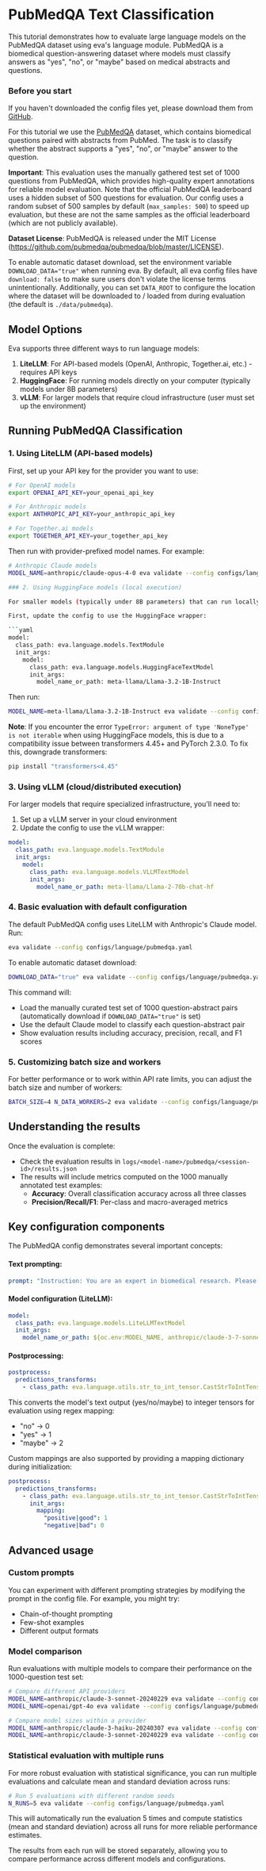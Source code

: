 # PubMedQA Text Classification

This tutorial demonstrates how to evaluate large language models on the PubMedQA dataset using eva's language module. PubMedQA is a biomedical question-answering dataset where models must classify answers as "yes", "no", or "maybe" based on medical abstracts and questions.

### Before you start

If you haven't downloaded the config files yet, please download them from [GitHub](https://github.com/kaiko-ai/eva/tree/main).

For this tutorial we use the [PubMedQA](https://pubmedqa.github.io/) dataset, which contains biomedical questions paired with abstracts from PubMed. The task is to classify whether the abstract supports a "yes", "no", or "maybe" answer to the question.

**Important**: This evaluation uses the manually gathered test set of 1000 questions from PubMedQA, which provides high-quality expert annotations for reliable model evaluation. Note that the official PubMedQA leaderboard uses a hidden subset of 500 questions for evaluation. Our config uses a random subset of 500 samples by default (`max_samples: 500`) to speed up evaluation, but these are not the same samples as the official leaderboard (which are not publicly available).

**Dataset License**: PubMedQA is released under the MIT License (https://github.com/pubmedqa/pubmedqa/blob/master/LICENSE).

To enable automatic dataset download, set the environment variable `DOWNLOAD_DATA="true"` when running eva. By default, all eva config files have `download: false` to make sure users don't violate the license terms unintentionally. Additionally, you can set `DATA_ROOT` to configure the location where the dataset will be downloaded to / loaded from during evaluation (the default is `./data/pubmedqa`).

## Model Options

Eva supports three different ways to run language models:

1. **LiteLLM**: For API-based models (OpenAI, Anthropic, Together.ai, etc.) - requires API keys
2. **HuggingFace**: For running models directly on your computer (typically models under 8B parameters)
3. **vLLM**: For larger models that require cloud infrastructure (user must set up the environment)

## Running PubMedQA Classification

### 1. Using LiteLLM (API-based models)

First, set up your API key for the provider you want to use:

```bash
# For OpenAI models
export OPENAI_API_KEY=your_openai_api_key

# For Anthropic models  
export ANTHROPIC_API_KEY=your_anthropic_api_key

# For Together.ai models
export TOGETHER_API_KEY=your_together_api_key
```

Then run with provider-prefixed model names. For example:

```bash
# Anthropic Claude models
MODEL_NAME=anthropic/claude-opus-4-0 eva validate --config configs/language/pubmedqa.yaml

### 2. Using HuggingFace models (local execution)

For smaller models (typically under 8B parameters) that can run locally on your machine:

First, update the config to use the HuggingFace wrapper:

```yaml
model:
  class_path: eva.language.models.TextModule
  init_args:
    model:
      class_path: eva.language.models.HuggingFaceTextModel
      init_args:
        model_name_or_path: meta-llama/Llama-3.2-1B-Instruct
```

Then run:

```bash
MODEL_NAME=meta-llama/Llama-3.2-1B-Instruct eva validate --config configs/language/pubmedqa.yaml
```

**Note**: If you encounter the error `TypeError: argument of type 'NoneType' is not iterable` when using HuggingFace models, this is due to a compatibility issue between transformers 4.45+ and PyTorch 2.3.0. To fix this, downgrade transformers:

```bash
pip install "transformers<4.45"
```

### 3. Using vLLM (cloud/distributed execution)

For larger models that require specialized infrastructure, you'll need to:

1. Set up a vLLM server in your cloud environment
2. Update the config to use the vLLM wrapper:

```yaml
model:
  class_path: eva.language.models.TextModule
  init_args:
    model:
      class_path: eva.language.models.VLLMTextModel
      init_args:
        model_name_or_path: meta-llama/Llama-2-70b-chat-hf
```

### 4. Basic evaluation with default configuration

The default PubMedQA config uses LiteLLM with Anthropic's Claude model. Run:

```bash
eva validate --config configs/language/pubmedqa.yaml
```

To enable automatic dataset download:

```bash
DOWNLOAD_DATA="true" eva validate --config configs/language/pubmedqa.yaml
```

This command will:

- Load the manually curated test set of 1000 question-abstract pairs (automatically download if `DOWNLOAD_DATA="true"` is set)
- Use the default Claude model to classify each question-abstract pair
- Show evaluation results including accuracy, precision, recall, and F1 scores

### 5. Customizing batch size and workers

For better performance or to work within API rate limits, you can adjust the batch size and number of workers:

```bash
BATCH_SIZE=4 N_DATA_WORKERS=2 eva validate --config configs/language/pubmedqa.yaml
```

## Understanding the results

Once the evaluation is complete:

- Check the evaluation results in `logs/<model-name>/pubmedqa/<session-id>/results.json`
- The results will include metrics computed on the 1000 manually annotated test examples:
  - **Accuracy**: Overall classification accuracy across all three classes
  - **Precision/Recall/F1**: Per-class and macro-averaged metrics

## Key configuration components

The PubMedQA config demonstrates several important concepts:

#### Text prompting:
```yaml
prompt: "Instruction: You are an expert in biomedical research. Please carefully read the question and the relevant context and answer with yes, no, or maybe. Only answer with one of these three words."
```

#### Model configuration (LiteLLM):
```yaml
model:
  class_path: eva.language.models.LiteLLMTextModel
  init_args:
    model_name_or_path: ${oc.env:MODEL_NAME, anthropic/claude-3-7-sonnet-latest}
```

#### Postprocessing:
```yaml
postprocess:
  predictions_transforms:
    - class_path: eva.language.utils.str_to_int_tensor.CastStrToIntTensor
```

This converts the model's text output (yes/no/maybe) to integer tensors for evaluation using regex mapping:
- "no" → 0
- "yes" → 1  
- "maybe" → 2

Custom mappings are also supported by providing a mapping dictionary during initialization:
```yaml
postprocess:
  predictions_transforms:
    - class_path: eva.language.utils.str_to_int_tensor.CastStrToIntTensor
      init_args:
        mapping:
          "positive|good": 1
          "negative|bad": 0
```

## Advanced usage

### Custom prompts

You can experiment with different prompting strategies by modifying the prompt in the config file. For example, you might try:

- Chain-of-thought prompting
- Few-shot examples
- Different output formats

### Model comparison

Run evaluations with multiple models to compare their performance on the 1000-question test set:

```bash
# Compare different API providers
MODEL_NAME=anthropic/claude-3-sonnet-20240229 eva validate --config configs/language/pubmedqa.yaml
MODEL_NAME=openai/gpt-4o eva validate --config configs/language/pubmedqa.yaml

# Compare model sizes within a provider
MODEL_NAME=anthropic/claude-3-haiku-20240307 eva validate --config configs/language/pubmedqa.yaml
MODEL_NAME=anthropic/claude-3-sonnet-20240229 eva validate --config configs/language/pubmedqa.yaml
```

### Statistical evaluation with multiple runs

For more robust evaluation with statistical significance, you can run multiple evaluations and calculate mean and standard deviation across runs:

```bash
# Run 5 evaluations with different random seeds
N_RUNS=5 eva validate --config configs/language/pubmedqa.yaml
```

This will automatically run the evaluation 5 times and compute statistics (mean and standard deviation) across all runs for more reliable performance estimates.

The results from each run will be stored separately, allowing you to compare performance across different models and configurations.
